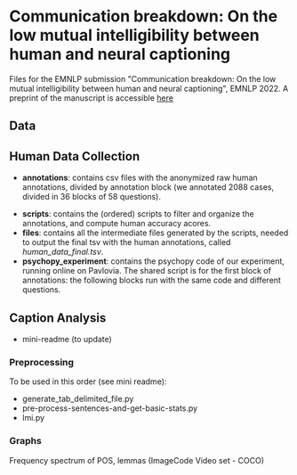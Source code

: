 # Communication breakdown: On the low mutual intelligibility between human and neural captioning
Files for the EMNLP submission "Communication breakdown: On the low mutual intelligibility between human and neural captioning", EMNLP 2022. 
A preprint of the manuscript is accessible [here](https://arxiv.org/pdf/2210.11512.pdf)


## Data 

## Human Data Collection
- **annotations**: contains csv files with the anonymized raw human annotations, divided by annotation block (we annotated 2088 cases, divided in 36 blocks of 58 questions).  

* **scripts**: contains the (ordered) scripts to filter and organize the annotations, and compute human accuracy acores. 
* **files**: contains all the intermediate files generated by the scripts, needed to output the final tsv with the human annotations, called *human_data_final.tsv*.  
* **psychopy_experiment**: contains the psychopy code of our experiment, running online on Pavlovia. The shared script is for the first block of annotations: the following blocks run with the same code and different questions. 

## Caption Analysis
* mini-readme (to update)
### Preprocessing
To be used in this order (see mini readme):
* generate_tab_delimited_file.py
* pre-process-sentences-and-get-basic-stats.py
* lmi.py 

### Graphs
Frequency spectrum of POS, lemmas (ImageCode Video set - COCO)
